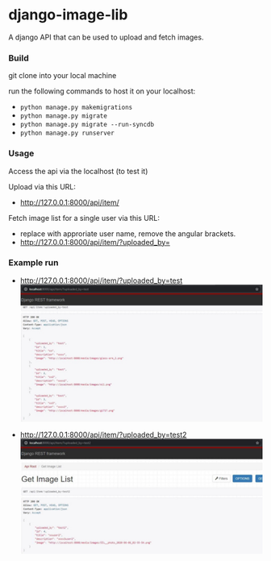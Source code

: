 # django-image-lib
A django API that can be used to upload and fetch images.


### Build
git clone into your local machine

run the following commands to host it on your localhost:
- `python manage.py makemigrations`
- `python manage.py migrate`
- `python manage.py migrate --run-syncdb`
- `python manage.py runserver`

### Usage
Access the api via the localhost (to test it)

Upload via this URL:
- http://127.0.0.1:8000/api/item/

Fetch image list for a single user via this URL:
- replace <username> with approriate user name, remove the angular brackets.
- http://127.0.0.1:8000/api/item/?uploaded_by=<username>

### Example run
- http://127.0.0.1:8000/api/item/?uploaded_by=test
!["Fetching all images uploaded by test"](test.jpg?raw=true)

- http://127.0.0.1:8000/api/item/?uploaded_by=test2
!["Fetching all images uploaded by test2"](test2.jpg?raw=true "Fetching all images uploaded by test2")
